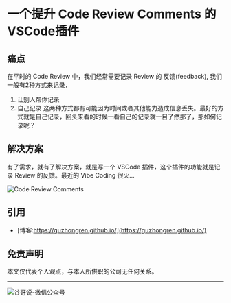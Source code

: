 # 一个提升 Code Review Comments 的 VSCode插件


## 痛点

在平时的 Code Review 中，我们经常需要记录 Review 的 反馈(feedback), 我们一般有2种方式来记录，
1. 让别人帮你记录
2. 自己记录
这两种方式都有可能因为时间或者其他能力造成信息丢失。最好的方式就是自己记录，回头来看的时候一看自己的记录就一目了然那了，那如何记录呢？

## 解决方案

有了需求，就有了解决方案，就是写一个 VSCode 插件，这个插件的功能就是记录 Review 的反馈。最近的 Vibe Coding 很火...

![Code Review Comments](https://cdn.jsdelivr.net/gh/guzhongren/picx-images-hosting@master/plugins/code-review-comments/code-review-comments.6bhdgqda0w.gif)


## 引用

* [博客:https://guzhongren.github.io/](https://guzhongren.github.io/)

## 免责声明

本文仅代表个人观点，与本人所供职的公司无任何关系。

----
![谷哥说-微信公众号](https://cdn.jsdelivr.net/gh/guzhongren/data-hosting@master/20210819/wechat.ae9zxgscqcg.png)

